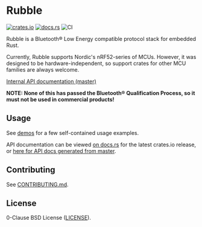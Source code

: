 # Rubble

[![crates.io](https://img.shields.io/crates/v/rubble.svg)](https://crates.io/crates/rubble)
[![docs.rs](https://docs.rs/rubble/badge.svg)](https://docs.rs/rubble/)
![CI](https://github.com/jonas-schievink/rubble/workflows/CI/badge.svg)

Rubble is a Bluetooth® Low Energy compatible protocol stack for embedded Rust.

Currently, Rubble supports Nordic's nRF52-series of MCUs. However, it was
designed to be hardware-independent, so support crates for other MCU families
are always welcome.

[Internal API documentation (master)][docs-master]

**NOTE: None of this has passed the Bluetooth® Qualification Process, so it
must not be used in commercial products!**

## Usage

See [demos](./demos/) for a few self-contained usage examples.

API documentation can be viewed [on docs.rs][docs-rs] for the latest crates.io release,
or [here for API docs generated from master][docs-master].

[docs-rs]: https://docs.rs/rubble/
[docs-master]: https://jonas-schievink.github.io/rubble/

## Contributing

See [CONTRIBUTING.md](CONTRIBUTING.md).

## License

0-Clause BSD License ([LICENSE](LICENSE)).
